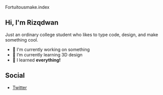Fortuitousmake.index

## Hi, I'm Rizqdwan 

Just an ordinary college student who likes to type code, design, and make something cool.
- 🔭 I'm currently working on something
- 🌱 I’m currently learning 3D design
- 💬 I learned **everything!**


## Social

- [Twitter](https://twitter.com/Fortuitousmake)


<!-- <div style="text-align:center">
<img src="https://github-readme-stats-eight-theta.vercel.app/api/top-langs/?username=Rizqdwan&theme=monokai&column=7&no-frame=true"/>
</div> -->

<!-- ![Language Stats](https://github-readme-stats-one-bice.vercel.app/api/top-langs/?username=Rizqdwan&langs_count=10&layout=compact&role=OWNER,COLLABORATOR,ORGANIZATION_MEMBER&theme=react&hide=jupyter%20notebook,html) -->

<!--
**Rizqdwan/Rizqdwan** is a ✨ _special_ ✨ repository because its `README.md` (this file) appears on your GitHub profile.

Here are some ideas to get you started:

- 🔭 I’m currently working on ...
- 🌱 I’m currently learning ...
- 👯 I’m looking to collaborate on ...
- 🤔 I’m looking for help with ...
- 💬 Ask me about ...
- 📫 How to reach me: ...
- 😄 Pronouns: ...
- ⚡ Fun fact: ...
-->
